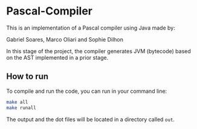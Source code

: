 # Pascal-Compiler

This is an implementation of a Pascal compiler using Java made by:

Gabriel Soares, Marco Oliari and Sophie Dilhon

In this stage of the project, the compiler generates JVM (bytecode) based on the AST implemented in a prior stage.

## How to run
To compile and run the code, you can run in your command line:
```sh
make all
make runall
```

The output and the dot files will be located in a directory called `out`.
